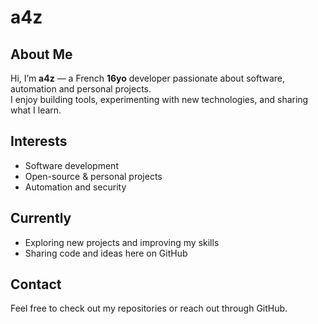 # a4z

## About Me
Hi, I’m **a4z** — a French **16yo** developer passionate about software, automation and personal projects.  
I enjoy building tools, experimenting with new technologies, and sharing what I learn.

## Interests
- Software development  
- Open-source & personal projects  
- Automation and security  

## Currently
- Exploring new projects and improving my skills  
- Sharing code and ideas here on GitHub  

## Contact
Feel free to check out my repositories or reach out through GitHub.  
